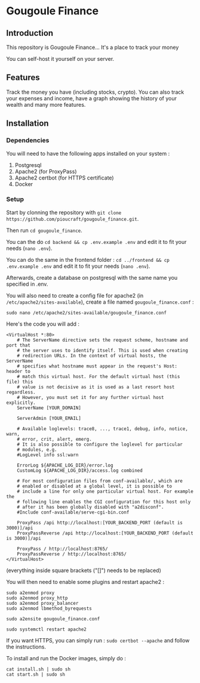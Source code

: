 # Gougoule Finance

## Introduction

This repository is Gougoule Finance... It's a place to track your money

You can self-host it yourself on your server.

## Features

Track the money you have (including stocks, crypto). You can also track your expenses and income, have a graph showing the history of your wealth and many more features.

## Installation

### Dependencies

You will need to have the following apps installed on your system : 

1. Postgresql
2. Apache2 (for ProxyPass)
4. Apache2 certbot (for HTTPS certificate)
5. Docker

### Setup

Start by clonning the repository with `git clone https://github.com/pioucraft/gougoule_finance.git`.

Then run `cd gougoule_finance`.

You can the do `cd backend && cp .env.example .env` and edit it to fit your needs (`nano .env`).

You can do the same in the frontend folder : `cd ../frontend && cp .env.example .env` and edit it to fit your needs (`nano .env`).


Afterwards, create a database on postgresql with the same name you specified in .env.

You will also need to create a config file for apache2 (in `/etc/apache2/sites-available`), create a file named `gougoule_finance.conf` : 

`sudo nano /etc/apache2/sites-available/gougoule_finance.conf`

Here's the code you will add :

```         
<VirtualHost *:80>
    # The ServerName directive sets the request scheme, hostname and port that
    # the server uses to identify itself. This is used when creating
    # redirection URLs. In the context of virtual hosts, the ServerName
    # specifies what hostname must appear in the request's Host: header to
    # match this virtual host. For the default virtual host (this file) this
    # value is not decisive as it is used as a last resort host regardless.
    # However, you must set it for any further virtual host explicitly.
    ServerName [YOUR_DOMAIN]

    ServerAdmin [YOUR_EMAIL]

    # Available loglevels: trace8, ..., trace1, debug, info, notice, warn,
    # error, crit, alert, emerg.
    # It is also possible to configure the loglevel for particular
    # modules, e.g.
    #LogLevel info ssl:warn

    ErrorLog ${APACHE_LOG_DIR}/error.log
    CustomLog ${APACHE_LOG_DIR}/access.log combined

    # For most configuration files from conf-available/, which are
    # enabled or disabled at a global level, it is possible to
    # include a line for only one particular virtual host. For example the
    # following line enables the CGI configuration for this host only
    # after it has been globally disabled with "a2disconf".
    #Include conf-available/serve-cgi-bin.conf

    ProxyPass /api http://localhost:[YOUR_BACKEND_PORT (default is 3000)]/api
    ProxyPassReverse /api http://localhost:[YOUR_BACKEND_PORT (default is 3000)]/api

    ProxyPass / http://localhost:8765/
    ProxyPassReverse / http://localhost:8765/
</VirtualHost>
```

(everything inside square brackets ("[]") needs to be replaced)

You will then need to enable some plugins and restart apache2 :

```
sudo a2enmod proxy
sudo a2enmod proxy_http
sudo a2enmod proxy_balancer
sudo a2enmod lbmethod_byrequests

sudo a2ensite gougoule_finance.conf

sudo systemctl restart apache2
```

If you want HTTPS, you can simply run : `sudo certbot --apache` and follow the instructions.

To install and run the Docker images, simply do :

```
cat install.sh | sudo sh
cat start.sh | sudo sh
```